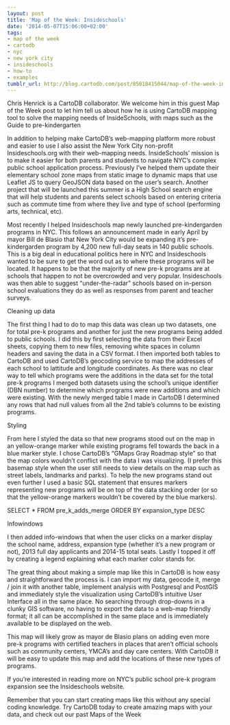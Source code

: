 ```yaml
---
layout: post
title: 'Map of the Week: Insideschools'
date: '2014-05-07T15:06:00+02:00'
tags:
- map of the week
- cartodb
- nyc
- new york city
- insideschools
- how-to
- examples
tumblr_url: http://blog.cartodb.com/post/85018415044/map-of-the-week-insideschools
---
```

Chris Henrick is a CartoDB collaborator. We welcome him in this guest Map of the Week post to let him tell us about how he is using CartoDB mapping tool to solve the mapping needs of InsideSchools, with maps such as the Guide to pre-kindergarten



In addition to helping make CartoDB’s web-mapping platform more robust and easier to use I also assist the New York City non-profit Insideschools.org with their web-mapping needs. InsideSchools’ mission is to make it easier for both parents and students to navigate NYC’s complex public school application process. Previously I’ve helped them update their elementary school zone maps from static image to dynamic maps that use Leaflet JS to query GeoJSON data based on the user’s search. Another project that will be launched this summer is a High School search engine that will help students and parents select schools based on entering criteria such as commute time from where they live and type of school (performing arts, technical, etc).

Most recently I helped Insideschools map newly launched pre-kindergarden programs in NYC. This follows an announcement made in early April by mayor Bill de Blasio that New York City would be expanding it’s pre-kindergarden program by 4,200 new full-day seats in 140 public schools. This is a big deal in educational politics here in NYC and Insideschools wanted to be sure to get the word out as to where these programs will be located. It happens to be that the majority of new pre-k programs are at schools that happen to not be overcrowded and very popular. Insideschools was then able to suggest “under-the-radar” schools based on in-person school evaluations they do as well as responses from parent and teacher surveys.



Cleaning up data

The first thing I had to do to map this data was clean up two datasets, one for total pre-k programs and another for just the new programs being added to public schools. I did this by first selecting the data from their Excel sheets, copying them to new files, removing white spaces in column headers and saving the data in a CSV format. I then imported both tables to CartoDB and used CartoDB’s geocoding service to map the addresses of each school to lattitude and longitude coordinates. As there was no clear way to tell which programs were the additions in the data set for the total pre-k programs I merged both datasets using the school’s unique identifier (DBN number) to determine which programs were new additions and which were existing. With the newly merged table I made in CartoDB I determined any rows that had null values from all the 2nd table’s columns to be existing programs.

Styling

From here I styled the data so that new programs stood out on the map in an yellow-orange marker while existing programs fell towards the back in a blue marker style. I chose CartoDB’s “GMaps Gray Roadmap style” so that the map colors wouldn’t conflict with the data I was visualizing. (I prefer this basemap style when the user still needs to view details on the map such as street labels, landmarks and parks). To help the new programs stand out even further I used a basic SQL statement that ensures markers representing new programs will be on top of the data stacking order (or so that the yellow-orange markers wouldn’t be covered by the blue markers).

SELECT * FROM pre_k_adds_merge ORDER BY expansion_type DESC

Infowindows

I then added info-windows that when the user clicks on a marker display the school name, address, expansion type (whether it’s a new program or not), 2013 full day applicants and 2014-15 total seats. Lastly I topped it off by creating a legend explaining what each marker color stands for.

The great thing about making a simple map like this in CartoDB is how easy and straightforward the process is. I can import my data, geocode it, merge / join it with another table, implement analysis with Postgresql and PostGIS and immediately style the visualization using CartoDB’s intuitive User Interface all in the same place. No searching through drop-downs in a clunky GIS software, no having to export the data to a web-map friendly format; it all can be accomplished in the same place and is immediately available to be displayed on the web.

This map will likely grow as mayor de Blasio plans on adding even more pre-k programs with certified teachers in places that aren’t official schools such as community centers, YMCA’s and day care centers. With CartoDB it will be easy to update this map and add the locations of these new types of programs.

If you’re interested in reading more on NYC’s public school pre-k program expansion see the Insideschools website.

Remember that you can start creating maps like this without any special coding knowledge. Try CartoDB today to create amazing maps with your data, and check out our past Maps of the Week
